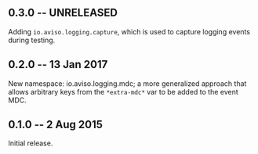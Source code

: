 ## 0.3.0 -- UNRELEASED

Adding `io.aviso.logging.capture`, which is used to capture logging events during
testing.

## 0.2.0 -- 13 Jan 2017

New namespace: io.aviso.logging.mdc; a more generalized approach that allows
arbitrary keys from the `*extra-mdc*` var to be added to the event MDC.

## 0.1.0 -- 2 Aug 2015

Initial release.
